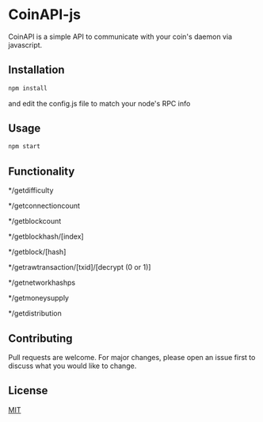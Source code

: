 # CoinAPI-js

CoinAPI is a simple API to communicate with your coin's daemon via javascript.

## Installation

```bash
npm install
```
and edit the config.js file to match your node's RPC info

## Usage

```bash
npm start
```

## Functionality

*/getdifficulty

*/getconnectioncount

*/getblockcount

*/getblockhash/[index]

*/getblock/[hash]

*/getrawtransaction/[txid]/[decrypt (0 or 1)]

*/getnetworkhashps

*/getmoneysupply

*/getdistribution

## Contributing
Pull requests are welcome. For major changes, please open an issue first to discuss what you would like to change.

## License
[MIT](https://choosealicense.com/licenses/mit/)
